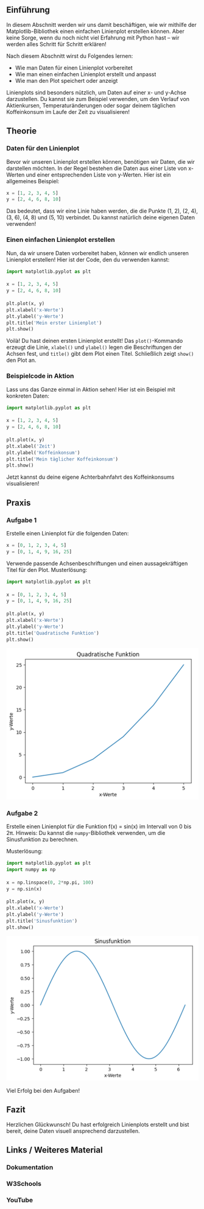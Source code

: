 ## Einführung
In diesem Abschnitt werden wir uns damit beschäftigen, wie wir mithilfe der Matplotlib-Bibliothek einen einfachen Linienplot erstellen können. Aber keine Sorge, wenn du noch nicht viel Erfahrung mit Python hast – wir werden alles Schritt für Schritt erklären!

Nach diesem Abschnitt wirst du Folgendes lernen:
- Wie man Daten für einen Linienplot vorbereitet
- Wie man einen einfachen Linienplot erstellt und anpasst
- Wie man den Plot speichert oder anzeigt

Linienplots sind besonders nützlich, um Daten auf einer x- und y-Achse darzustellen. Du kannst sie zum Beispiel verwenden, um den Verlauf von Aktienkursen, Temperaturänderungen oder sogar deinem täglichen Koffeinkonsum im Laufe der Zeit zu visualisieren!

## Theorie

### Daten für den Linienplot
Bevor wir unseren Linienplot erstellen können, benötigen wir Daten, die wir darstellen möchten. In der Regel bestehen die Daten aus einer Liste von x-Werten und einer entsprechenden Liste von y-Werten. Hier ist ein allgemeines Beispiel:

```python
x = [1, 2, 3, 4, 5]
y = [2, 4, 6, 8, 10]
```

Das bedeutet, dass wir eine Linie haben werden, die die Punkte (1, 2), (2, 4), (3, 6), (4, 8) und (5, 10) verbindet. Du kannst natürlich deine eigenen Daten verwenden!

### Einen einfachen Linienplot erstellen
Nun, da wir unsere Daten vorbereitet haben, können wir endlich unseren Linienplot erstellen! Hier ist der Code, den du verwenden kannst:

```python
import matplotlib.pyplot as plt

x = [1, 2, 3, 4, 5]
y = [2, 4, 6, 8, 10]

plt.plot(x, y)
plt.xlabel('x-Werte')
plt.ylabel('y-Werte')
plt.title('Mein erster Linienplot')
plt.show()
```

Voilà! Du hast deinen ersten Linienplot erstellt! Das `plot()`-Kommando erzeugt die Linie, `xlabel()` und `ylabel()` legen die Beschriftungen der Achsen fest, und `title()` gibt dem Plot einen Titel. Schließlich zeigt `show()` den Plot an.

### Beispielcode in Aktion
Lass uns das Ganze einmal in Aktion sehen! Hier ist ein Beispiel mit konkreten Daten:

```python
import matplotlib.pyplot as plt

x = [1, 2, 3, 4, 5]
y = [2, 4, 6, 8, 10]

plt.plot(x, y)
plt.xlabel('Zeit')
plt.ylabel('Koffeinkonsum')
plt.title('Mein täglicher Koffeinkonsum')
plt.show()
```

Jetzt kannst du deine eigene Achterbahnfahrt des Koffeinkonsums visualisieren!

## Praxis

### Aufgabe 1
Erstelle einen Linienplot für die folgenden Daten:

```python
x = [0, 1, 2, 3, 4, 5]
y = [0, 1, 4, 9, 16, 25]
```

Verwende passende Achsenbeschriftungen und einen aussagekräftigen Titel für den Plot.
Musterlösung:

```python
import matplotlib.pyplot as plt

x = [0, 1, 2, 3, 4, 5]
y = [0, 1, 4, 9, 16, 25]

plt.plot(x, y)
plt.xlabel('x-Werte')
plt.ylabel('y-Werte')
plt.title('Quadratische Funktion')
plt.show()
```

![](https://github.com/janehlenb/Projektarbeit-ChatGPT-Python/blob/main/Images/Darstellung/Grundlagen_des_Plottings/Erstellen_eines_einfachen_Linienplots/ms_aufgabe1.png)

### Aufgabe 2
Erstelle einen Linienplot für die Funktion f(x) = sin(x) im Intervall von 0 bis 2π. Hinweis: Du kannst die `numpy`-Bibliothek verwenden, um die Sinusfunktion zu berechnen.

Musterlösung:

```python
import matplotlib.pyplot as plt
import numpy as np

x = np.linspace(0, 2*np.pi, 100)
y = np.sin(x)

plt.plot(x, y)
plt.xlabel('x-Werte')
plt.ylabel('y-Werte')
plt.title('Sinusfunktion')
plt.show()
```

![](https://github.com/janehlenb/Projektarbeit-ChatGPT-Python/blob/main/Images/Darstellung/Grundlagen_des_Plottings/Erstellen_eines_einfachen_Linienplots/ms_aufgabe2.png)

Viel Erfolg bei den Aufgaben!

## Fazit
Herzlichen Glückwunsch! Du hast erfolgreich Linienplots erstellt und bist bereit, deine Daten visuell ansprechend darzustellen.

## Links / Weiteres Material
### Dokumentation
### W3Schools
### YouTube